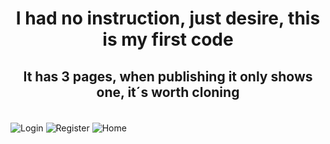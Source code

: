 <H1 align="center">I had no instruction, just desire, this is my first code</H1>  
<H2 align="center">It has 3 pages, when publishing it only shows one, it´s worth cloning</H2>  
<br>
 <img align="center" src="https://github.com/MatheusStopinski/MasterOfInterfaces/blob/Primeiro-Projeto/login.png" alt="Login">

 <img align="center" src="https://github.com/MatheusStopinski/MasterOfInterfaces/blob/Primeiro-Projeto/Register.png" alt="Register">

 <img align="center" src="https://github.com/MatheusStopinski/MasterOfInterfaces/blob/Primeiro-Projeto/Home.png" alt="Home">
